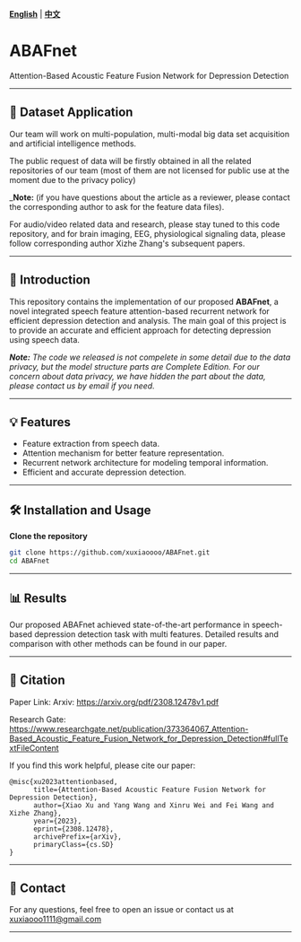 **[English](README.md)** | **[中文](README_CN.md)**

# ABAFnet
Attention-Based Acoustic Feature Fusion Network for Depression Detection

---

## 📙 Dataset Application

Our team will work on multi-population, multi-modal big data set acquisition and artificial intelligence methods.

The public request of data will be firstly obtained in all the related repositories of our team (most of them are not licensed for public use at the moment due to the privacy policy)

_**Note:** (if you have questions about the article as a reviewer, please contact the corresponding author to ask for the feature data files).

For audio/video related data and research, please stay tuned to this code repository, and for brain imaging, EEG, physiological signaling data, please follow corresponding author Xizhe Zhang's subsequent papers.

---

## 📌 Introduction

This repository contains the implementation of our proposed **ABAFnet**, a novel integrated speech feature attention-based recurrent network for efficient depression detection and analysis. The main goal of this project is to provide an accurate and efficient approach for detecting depression using speech data.

_**Note:** The code we released is not compelete in some detail due to the data privacy, but the model structure parts are Complete Edition. For our concern about data privacy, we have hidden the part about the data, please contact us by email if you need._

---

## 💡 Features
- Feature extraction from speech data.
- Attention mechanism for better feature representation.
- Recurrent network architecture for modeling temporal information.
- Efficient and accurate depression detection.

---

## 🛠️ Installation and Usage
**Clone the repository**
```bash
git clone https://github.com/xuxiaoooo/ABAFnet.git
cd ABAFnet
```
---

## 📊 Results

Our proposed ABAFnet achieved state-of-the-art performance in speech-based depression detection task with multi features. Detailed results and comparison with other methods can be found in our paper.

---

## 📄 Citation
Paper Link: 
Arxiv: https://arxiv.org/pdf/2308.12478v1.pdf


Research Gate: https://www.researchgate.net/publication/373364067_Attention-Based_Acoustic_Feature_Fusion_Network_for_Depression_Detection#fullTextFileContent

If you find this work helpful, please cite our paper:
```
@misc{xu2023attentionbased,
      title={Attention-Based Acoustic Feature Fusion Network for Depression Detection}, 
      author={Xiao Xu and Yang Wang and Xinru Wei and Fei Wang and Xizhe Zhang},
      year={2023},
      eprint={2308.12478},
      archivePrefix={arXiv},
      primaryClass={cs.SD}
}
```

---

## 📧 Contact

For any questions, feel free to open an issue or contact us at xuxiaooo1111@gmail.com

---
